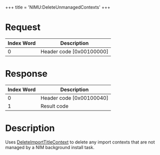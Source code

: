 +++
title = 'NIMU:DeleteUnmanagedContexts'
+++

# Request

| Index Word | Description                |
|------------|----------------------------|
| 0          | Header code \[0x00100000\] |

# Response

| Index Word | Description                |
|------------|----------------------------|
| 0          | Header code \[0x00100040\] |
| 1          | Result code                |

# Description

Uses [DeleteImportTitleContext](AM:DeleteImportTitleContext "wikilink")
to delete any import contexts that are not managed by a NIM background
install task.
